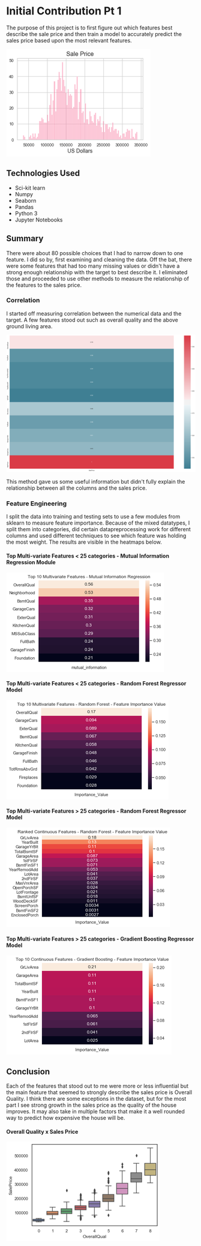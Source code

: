 # Initial Contribution Pt 1
The purpose of this project is to first figure out which features best describe the sale price and then train a model to accurately predict the sales price based upon the most relevant features.

![Graph](https://github.com/ebonnecab/mozilla-ds-project/blob/master/graph1.png "Distribution of Sale Price")


## Technologies Used
- Sci-kit learn
- Numpy
- Seaborn
- Pandas
- Python 3
- Jupyter Notebooks

## Summary
There were about 80 possible choices that I had to narrow down to one feature. I did so by, first examining and cleaning the data. Off the bat, there were some features that had too many missing values or didn't have a strong enough relationship with the target to best describe it. I eliminated those and proceeded to use other methods to measure the relationship of the features to the sales price.

### Correlation
I started off measuring correlation between the numerical data and the target. A few features stood out such as overall quality and the above ground living area.

![Graph](https://github.com/ebonnecab/mozilla-ds-project/blob/master/graph2.png "Correlation Matrix")

This method gave us some useful information but didn't fully explain the relationship between all the columns and the sales price. 

### Feature Engineering
I split the data into training and testing sets to use a few modules from sklearn to measure feature importance. Because of the mixed datatypes, I split them into categories, did certain datapreprocessing work for different columns and used different techniques to see which feature was holding the most weight. The results are visible in the heatmaps below.

#### Top Multi-variate Features < 25 categories - Mutual Information Regression Module
![Graph](https://github.com/ebonnecab/mozilla-ds-project/blob/master/graph3.png "MI Regression")

#### Top Multi-variate Features < 25 categories - Random Forest Regressor Model
![Graph](https://github.com/ebonnecab/mozilla-ds-project/blob/master/graph4.png "Random Forest Regressor")

#### Top Multi-variate Features > 25 categories - Random Forest Regressor Model
![Graph](https://github.com/ebonnecab/mozilla-ds-project/blob/master/graph5.png "Random Forest Regressor")

#### Top Multi-variate Features > 25 categories - Gradient Boosting Regressor Model
![Graph](https://github.com/ebonnecab/mozilla-ds-project/blob/master/graph6.png "Gradient Boosting Regressor")

## Conclusion
Each of the features that stood out to me were more or less influential but the main feature that seemed to strongly describe the sales price is Overall Quality. I think there are some exceptions in the dataset, but for the most part I see strong growth in the sales price as the quality of the house improves. It may also take in multiple factors that make it a well rounded way to predict how expensive the house will be.

#### Overall Quality x Sales Price
![Graph](https://github.com/ebonnecab/mozilla-ds-project/blob/master/graph7.png "Overall Quality Boxplot")
